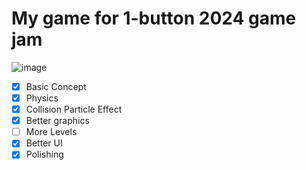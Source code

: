 # My game for 1-button 2024 game jam
![image](https://github.com/user-attachments/assets/f03e2e04-f3cb-47b3-a89b-bf2f7051c614)


- [X] Basic Concept
- [X] Physics
- [X] Collision Particle Effect
- [X] Better graphics
- [ ] More Levels
- [X] Better UI
- [X] Polishing
